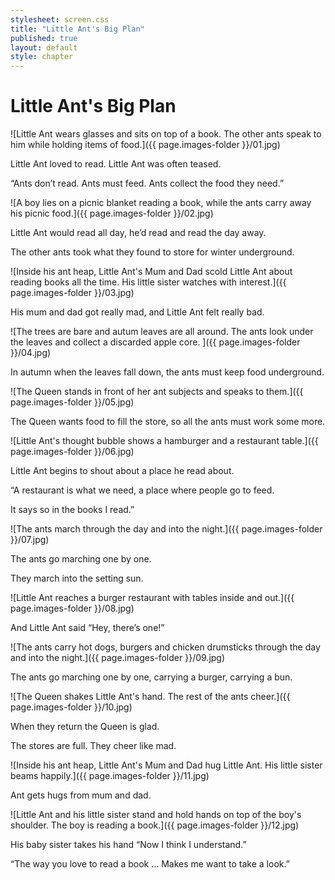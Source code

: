 ```yaml
---
stylesheet: screen.css
title: "Little Ant's Big Plan"
published: true
layout: default
style: chapter
---
```


# Little Ant's Big Plan

![Little Ant wears glasses and sits on top of a book. The other ants speak to him while holding items of food.]({{ page.images-folder }}/01.jpg)

Little Ant loved to read. Little Ant was often teased.

“Ants don’t read. Ants must feed. Ants collect the food they need.”

![A boy lies on a picnic blanket reading a book, while the ants carry away his picnic food.]({{ page.images-folder }}/02.jpg)

Little Ant would read all day, he’d read and read the day away. 

The other ants took what they found to store for winter underground.

![Inside his ant heap, Little Ant's Mum and Dad scold Little Ant about reading books all the time. His little sister watches with interest.]({{ page.images-folder }}/03.jpg)

His mum and dad got really mad, and Little Ant felt really bad.

![The trees are bare and autum leaves are all around. The ants look under the leaves and collect a discarded apple core. ]({{ page.images-folder }}/04.jpg)

In autumn when the leaves fall down, the ants must keep food underground.

![The Queen stands in front of her ant subjects and speaks to them.]({{ page.images-folder }}/05.jpg)

The Queen wants food to fill the store, so all the ants must work some more.

![Little Ant's thought bubble shows a hamburger and a restaurant table.]({{ page.images-folder }}/06.jpg)

Little Ant begins to shout about a place he read about.

“A restaurant is what we need, a place where people go to feed. 

It says so in the books I read.”

![The ants march through the day and into the night.]({{ page.images-folder }}/07.jpg)

The ants go marching one by one. 

They march into the setting sun.

![Little Ant reaches a burger restaurant with tables inside and out.]({{ page.images-folder }}/08.jpg)

And Little Ant said “Hey, there’s one!”

![The ants carry hot dogs, burgers and chicken drumsticks through the day and into the night.]({{ page.images-folder }}/09.jpg)

The ants go marching one by one, carrying a burger, carrying a bun.

![The Queen shakes Little Ant's hand. The rest of the ants cheer.]({{ page.images-folder }}/10.jpg)

When they return the Queen is glad.

The stores are full. They cheer like mad.

![Inside his ant heap, Little Ant's Mum and Dad hug Little Ant. His little sister beams happily.]({{ page.images-folder }}/11.jpg)

Ant gets hugs from mum and dad.

![Little Ant and his little sister stand and hold hands on top of the boy's shoulder. The boy is reading a  book.]({{ page.images-folder }}/12.jpg)

His baby sister takes his hand “Now I think I understand.”

“The way you love to read a book ... Makes me want to take a look.”

